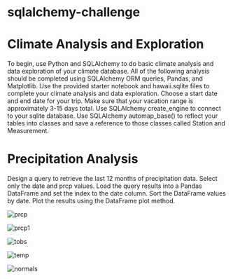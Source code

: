 
# sqlalchemy-challenge
# Climate Analysis and Exploration

To begin, use Python and SQLAlchemy to do basic climate analysis and data exploration of your climate database. All of the following analysis should be completed using SQLAlchemy ORM queries, Pandas, and Matplotlib.
Use the provided starter notebook and hawaii.sqlite files to complete your climate analysis and data exploration.
Choose a start date and end date for your trip. Make sure that your vacation range is approximately 3-15 days total.
Use SQLAlchemy create_engine to connect to your sqlite database.
Use SQLAlchemy automap_base() to reflect your tables into classes and save a reference to those classes called Station and Measurement.

# Precipitation Analysis

Design a query to retrieve the last 12 months of precipitation data.
Select only the date and prcp values.
Load the query results into a Pandas DataFrame and set the index to the date column.
Sort the DataFrame values by date.
Plot the results using the DataFrame plot method.

![prcp](https://user-images.githubusercontent.com/83611005/129138741-a1d15c51-aca7-46c8-9b11-92827a22e680.png)

![prcp1](https://user-images.githubusercontent.com/83611005/129243489-d146ce9e-b227-484b-827f-62fc82d99b7e.png)

![tobs](https://user-images.githubusercontent.com/83611005/129138760-581b6434-5707-407a-b55a-f33a6aad6bd8.png)

![temp](https://user-images.githubusercontent.com/83611005/129138766-42ab93e0-c128-42c0-9433-b04c451a55f0.png)

![normals](https://user-images.githubusercontent.com/83611005/129138773-bf0f7f61-36a2-4c4e-bbd1-1f01787a6b9f.png)


